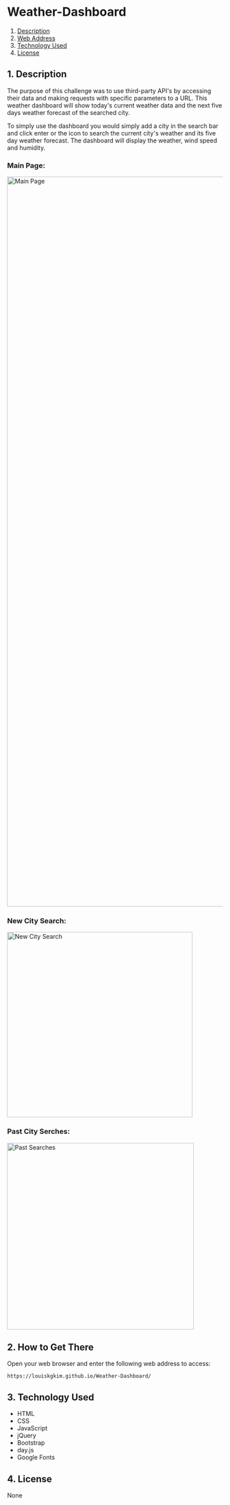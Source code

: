 # Weather-Dashboard

1. [ Description ](#desc)
2. [ Web Address ](#web-address)
3. [ Technology Used ](#tech-u)
4. [ License ](#license)

<a name="desc"></a>
## 1. Description
The purpose of this challenge was to use third-party API's by accessing their data and making requests with specific parameters to a URL. This weather dashboard will show today's current weather data and the next five days weather forecast of the searched city.

To simply use the dashboard you would simply add a city in the search bar and click enter or the icon to search the current city's weather and its five day weather forecast. The dashboard will display the weather, wind speed and humidity.

### Main Page:
<img width="1706" alt="Main Page" src="https://user-images.githubusercontent.com/115679155/207241726-64dc29a7-f16c-40b0-bb21-8fe2e68c2dbb.png">

### New City Search:
<img width="433" alt="New City Search" src="https://user-images.githubusercontent.com/115679155/207241721-b34bd3cf-f1ff-4da0-91fc-d40ddf9094bb.png">

### Past City Serches:
<img width="436" alt="Past Searches" src="https://user-images.githubusercontent.com/115679155/207241711-a46466ef-80c8-4088-8098-222d340236fc.png">


## 2. How to Get There

Open your web browser and enter the following web address to access:

```
https://louiskgkim.github.io/Weather-Dashboard/
```


<a name="tech-u"></a>
## 3. Technology Used
* HTML
* CSS
* JavaScript
* jQuery
* Bootstrap
* day.js
* Google Fonts


<a name="license"></a>
## 4. License
None

<!-- Found this template of a README file online on Google, used previously on past challenge -->
